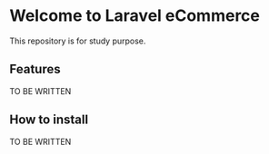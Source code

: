 # Welcome to Laravel eCommerce

This repository is for study purpose.

## Features

TO BE WRITTEN

## How to install

TO BE WRITTEN